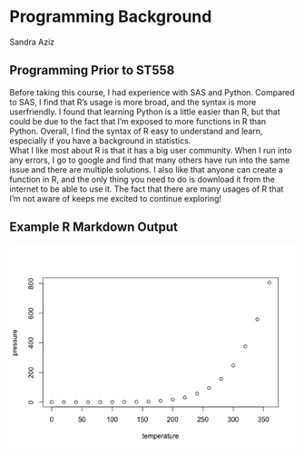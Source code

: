 Programming Background
================
Sandra Aziz

## Programming Prior to ST558

Before taking this course, I had experience with SAS and Python.
Compared to SAS, I find that R’s usage is more broad, and the syntax is
more userfriendly. I found that learning Python is a little easier than
R, but that could be due to the fact that I’m exposed to more functions
in R than Python. Overall, I find the syntax of R easy to understand and
learn, especially if you have a background in statistics.  
What I like most about R is that it has a big user community. When I run
into any errors, I go to google and find that many others have run into
the same issue and there are multiple solutions. I also like that anyone
can create a function in R, and the only thing you need to do is
download it from the internet to be able to use it. The fact that there
are many usages of R that I’m not aware of keeps me excited to continue
exploring!

## Example R Markdown Output

![](../images/pressure-1.png)<!-- -->
